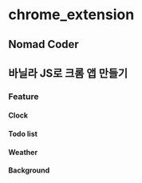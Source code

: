 # chrome_extension

## Nomad Coder 
## 바닐라 JS로 크롬 앱 만들기
### Feature
#### Clock
#### Todo list
#### Weather
#### Background
